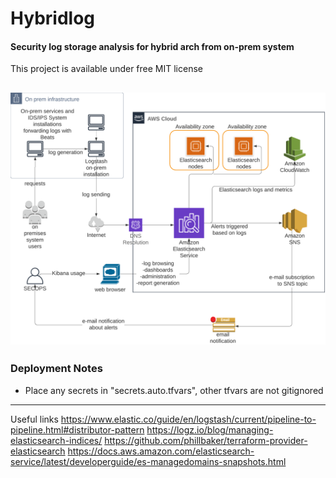 # Hybridlog
#### Security log storage analysis for hybrid arch from on-prem system
This project is available under free MIT license

![Alt text](resources/basearch.png?raw=true "Architecture diagram")
---
### Deployment Notes
* Place any secrets in "secrets.auto.tfvars", other tfvars are not gitignored

---
Useful links
https://www.elastic.co/guide/en/logstash/current/pipeline-to-pipeline.html#distributor-pattern
https://logz.io/blog/managing-elasticsearch-indices/
https://github.com/phillbaker/terraform-provider-elasticsearch
https://docs.aws.amazon.com/elasticsearch-service/latest/developerguide/es-managedomains-snapshots.html




